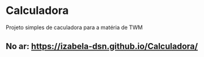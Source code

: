 # Calculadora
 Projeto simples de caculadora para a matéria de TWM

## No ar: https://izabela-dsn.github.io/Calculadora/
